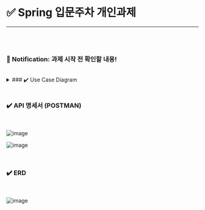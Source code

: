 # ✅ Spring 입문주차 개인과제 

--- 
<br><br>

### 📢 Notification: 과제 시작 전 확인할 내용!

<BR>
<details>
	<summary>### ✔️ Use Case Diagram </summary>
  	<div markdown="1">
![image](https://github.com/gminnimk/MyScheduleAppServer/assets/165118770/febe417c-bd1a-484b-8b92-88550bd7feb9)
</div>
</details>
<BR>



      
### ✔️ API 명세서 (POSTMAN) 
<BR>

![image](https://github.com/gminnimk/MyScheduleAppServer/assets/165118770/23541bfc-44a3-4e82-9204-d25d08c740ad)


![image](https://github.com/gminnimk/MyScheduleAppServer/assets/165118770/9aa92a2e-f8a0-447f-8077-d3277ae2218f)



<BR>

### ✔️ ERD
<BR>

![image](https://github.com/gminnimk/MyScheduleAppServer/assets/165118770/0d109b9d-3d5b-4fdb-ba6d-1933dede94c7)

